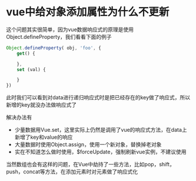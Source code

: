 # vue中给对象添加属性为什么不更新

这个问题其实很简单，因为vue数据响应式的原理是使用Object.defineProperty，我们看看下面的例子

```js
Object.defineProperty( obj, 'foo', {
    get() {

    },
    set (val) {

    }
})
```

此时我们可以看到对data进行递归响应式时是把已经存在的key做了响应式，所以新增的key就没办法做响应式了

解决办法有

- 少量数据用Vue.set，这里实际上仍然是调用了vue的响应式方法，在data上新增了key和value的响应
- 大量数据时使用Object.assign，使用一个新对象，替换掉老对象
- 实在不知道怎么做时使用，$forceUpdate，强制刷新vue实例，不建议使用

当然数组也会有这样的问题，在Vue中劫持了一些方法，比如pop，shift，push，concat等方法，在添加元素时对元素做了响应式化
